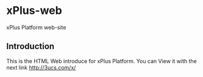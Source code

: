 # xPlus-web
xPlus Platform web-site

## Introduction

This is the HTML Web introduce for xPlus Platform. You can View it with the next link
http://3ucs.com/x/
